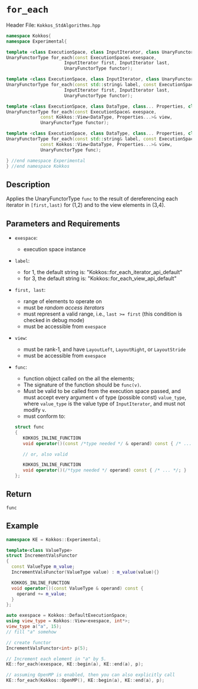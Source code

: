 
# `for_each`

Header File: `Kokkos_StdAlgorithms.hpp`

```cpp
namespace Kokkos{
namespace Experimental{

template <class ExecutionSpace, class InputIterator, class UnaryFunctorType>
UnaryFunctorType for_each(const ExecutionSpace& exespace,                            (1)
                      InputIterator first, InputIterator last,
                      UnaryFunctorType functor);

template <class ExecutionSpace, class InputIterator, class UnaryFunctorType>
UnaryFunctorType for_each(const std::string& label, const ExecutionSpace& exespace,  (2)
                      InputIterator first, InputIterator last,
                      UnaryFunctorType functor);

template <class ExecutionSpace, class DataType, class... Properties, class UnaryFunctorType>
UnaryFunctorType for_each(const ExecutionSpace& exespace,
             const Kokkos::View<DataType, Properties...>& view,                      (3)
             UnaryFunctorType functor);

template <class ExecutionSpace, class DataType, class... Properties, class PredicateType>
UnaryFunctorType for_each(const std::string& label, const ExecutionSpace& exespace,
             const Kokkos::View<DataType, Properties...>& view,                      (4)
             UnaryFunctorType func);

} //end namespace Experimental
} //end namespace Kokkos
```

## Description

Applies the UnaryFunctorType `func` to the result of dereferencing each iterator in `[first,last)` for (1,2) and to the view elements in (3,4).

## Parameters and Requirements

- `exespace`:
  - execution space instance

- `label`:
  - for 1, the default string is: "Kokkos::for_each_iterator_api_default"
  - for 3, the default string is: "Kokkos::for_each_view_api_default"

- `first, last`:
  - range of elements to operate on
  - must be *random access iterators*
  - must represent a valid range, i.e., `last >= first` (this condition is checked in debug mode)
  - must be accessible from `exespace`

- `view`:
  - must be rank-1, and have `LayoutLeft`, `LayoutRight`, or `LayoutStride`
  - must be accessible from `exespace`

- `func`:
  - function object called on the all the elements;
  - The signature of the function should be `func(v)`.
  - Must be valid to be called from the execution space passed, and must accept every argument `v` of type (possible const) `value_type`, where `value_type` is the value type of `InputIterator`, and must not modify `v`.
  - must conform to:
  ```cpp
  struct func
  {
     KOKKOS_INLINE_FUNCTION
     void operator()(const /*type needed */ & operand) const { /* ... */; }

     // or, also valid

     KOKKOS_INLINE_FUNCTION
     void operator()(/*type needed */ operand) const { /* ... */; }
  };
  ```

## Return

`func`


## Example
```cpp
namespace KE = Kokkos::Experimental;

template<class ValueType>
struct IncrementValsFunctor
{
  const ValueType m_value;
  IncrementValsFunctor(ValueType value) : m_value(value){}

  KOKKOS_INLINE_FUNCTION
  void operator()(const ValueType & operand) const {
    operand += m_value;
  }
};

auto exespace = Kokkos::DefaultExecutionSpace;
using view_type = Kokkos::View<exespace, int*>;
view_type a("a", 15);
// fill "a" somehow

// create functor
IncrementValsFunctor<int> p(5);

// Increment each element in "a" by 5.
KE::for_each(exespace, KE::begin(a), KE::end(a), p);

// assuming OpenMP is enabled, then you can also explicitly call
KE::for_each(Kokkos::OpenMP(), KE::begin(a), KE::end(a), p);
```
